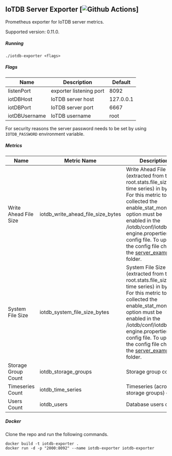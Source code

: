 ## IoTDB Server Exporter [![Github Actions](https://img.shields.io/github/workflow/status/fagnercarvalho/prometheus-iotdb-exporter/Go)]

Prometheus exporter for IoTDB server metrics.

Supported version: 0.11.0.

##### Running

```
./iotdb-exporter <flags>
```

##### Flags

| Name          | Description             | Default   |
| ------------- | ----------------------- | --------- |
| listenPort    | exporter listening port | 8092      |
| iotDBHost     | IoTDB server host       | 127.0.0.1 |
| iotDBPort     | IoTDB server port       | 6667      |
| iotDBUsername | IoTDB username          | root      |

For security reasons the server password needs to be set by using `IOTDB_PASSWORD` environment variable.

##### Metrics

| Name                  | Metric Name                   | Description                                                  |
| --------------------- | ----------------------------- | ------------------------------------------------------------ |
| Write Ahead File Size | iotdb_write_ahead_file_size_bytes | Write Ahead File Size (extracted from the root.stats.file_size.WAL time series) in bytes. For this metric to be collected the enable_stat_monitor option must be enabled in the /iotdb/conf/iotdb-engine.properties config file. To update the config file check the [server_example](/server_example) folder. |
| System File Size      | iotdb_system_file_size_bytes       | System File Size (extracted from the root.stats.file_size.SYS time series) in bytes. For this metric to be collected the enable_stat_monitor option must be enabled in the /iotdb/conf/iotdb-engine.properties config file. To update the config file check the [server_example](/server_example) folder. |
| Storage Group Count   | iotdb_storage_groups         | Storage group count                                          |
| Timeseries Count      | iotdb_time_series           | Timeseries (across all storage groups) count                 |
| Users Count           | iotdb_users                  | Database users count                                         |

##### Docker

Clone the repo and run the following commands.

```
docker build -t iotdb-exporter .
docker run -d -p "2000:8092" --name iotdb-exporter iotdb-exporter
```

